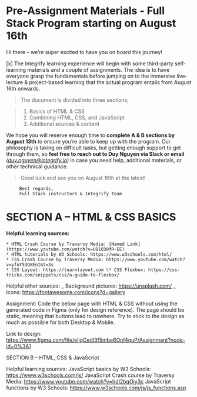 # Pre-Assignment Materials - Full Stack Program starting on August 16th

Hi there – we’re super excited to have you on board this journey!

[x] The Integrify learning experience will begin with some third-party self-learning materials and a couple of assignments. The idea is to have everyone grasp the fundamentals before jumping on to the immersive live-lecture & project-based learning that the actual program entails from August 16th onwards.

> The document is divided into three sections;

> 1.  Basics of HTML & CSS
> 2.  Combining HTML, CSS, and JavaScript
> 3.  Additional sources & content

We hope you will reserve enough time to **complete A & B sections by August 13th** to ensure you’re able to keep up with the program. Our philosophy is taking on difficult tasks, but getting enough support to get through them, so **feel free to reach out to Duy Nguyen via Slack or email** _(duy.nguyen@integrify.io)_ in case you need help, additional materials, or other technical guidance.

> Good luck and see you on August 16th at the latest!

         Best regards,
         Full Stack instructors & Integrify Team

# SECTION A – HTML & CSS BASICS

**Helpful learning sources:**

    * HTML Crash Course by Traversy Media: [Named Link](https://www.youtube.com/watch?v=UB1O30fR-EE)
    * HTML tutorials by W3 Schools: https://www.w3schools.com/html/
    * CSS Crash Course by Traversy Media: https://www.youtube.com/watch?v=yfoY53QXEnI&t=3s
    * CSS Layout: https://learnlayout.com \* CSS Flexbox: https://css-tricks.com/snippets/css/a-guide-to-flexbox/

Helpful other sources:
_ Background pictures: https://unsplash.com/
_ Icons: https://fontawesome.com/icons?d=gallery

Assignment:
Code the below page with HTML & CSS without using the generated code in Figma (only for design reference). The page should be static, meaning that buttons lead to nowhere. Try to stick to the design as much as possible for both Desktop & Mobile.

Link to design: https://www.figma.com/file/eljqCedI3f5mbe6Onf4quP/Assignment?node-id=0%3A1

SECTION B – HTML, CSS & JavaScript

Helpful learning sources:
JavaScript basics by W3 Schools: https://www.w3schools.com/js/
JavaScript Crash course by Traversy Media: https://www.youtube.com/watch?v=hdI2bqOjy3c
JavaScript functions by W3 Schools: https://www.w3schools.com/js/js_functions.asp
